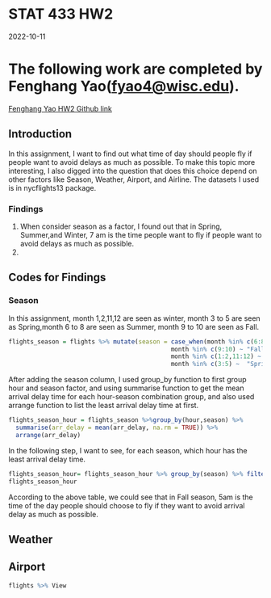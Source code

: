 STAT 433 HW2
================
2022-10-11

# The following work are completed by Fenghang Yao(<fyao4@wisc.edu>).

[Fenghang Yao HW2 Github link]()

## Introduction

In this assignment, I want to find out what time of day should people
fly if people want to avoid delays as much as possible. To make this
topic more interesting, I also digged into the question that does this
choice depend on other factors like Season, Weather, Airport, and
Airline. The datasets I used is in nycflights13 package.

### Findings

1.  When consider season as a factor, I found out that in Spring,
    Summer,and Winter, 7 am is the time people want to fly if people
    want to avoid delays as much as possible.
2.  

## Codes for Findings

### Season

In this assignment, month 1,2,11,12 are seen as winter, month 3 to 5 are
seen as Spring,month 6 to 8 are seen as Summer, month 9 to 10 are seen
as Fall.

``` r
flights_season = flights %>% mutate(season = case_when(month %in% c(6:8) ~ "Summer",
                                             month %in% c(9:10) ~ "Fall",
                                             month %in% c(1:2,11:12) ~ "Winter",
                                             month %in% c(3:5) ~  "Spring"))
```

After adding the season column, I used group_by function to first group
hour and season factor, and using summarise function to get the mean
arrival delay time for each hour-season combination group, and also used
arrange function to list the least arrival delay time at first.

``` r
flights_season_hour = flights_season %>%group_by(hour,season) %>%
  summarise(arr_delay = mean(arr_delay, na.rm = TRUE)) %>%
  arrange(arr_delay)
```

In the following step, I want to see, for each season, which hour has
the least arrival delay time.

``` r
flights_season_hour= flights_season_hour %>% group_by(season) %>% filter(arr_delay == min(arr_delay,na.rm = T))
flights_season_hour
```

<div data-pagedtable="false">

<script data-pagedtable-source type="application/json">
{"columns":[{"label":["hour"],"name":[1],"type":["dbl"],"align":["right"]},{"label":["season"],"name":[2],"type":["chr"],"align":["left"]},{"label":["arr_delay"],"name":[3],"type":["dbl"],"align":["right"]}],"data":[{"1":"5","2":"Fall","3":"-11.047904"},{"1":"7","2":"Spring","3":"-6.664645"},{"1":"7","2":"Summer","3":"-5.131790"},{"1":"7","2":"Winter","3":"-1.853815"}],"options":{"columns":{"min":{},"max":[10]},"rows":{"min":[10],"max":[10]},"pages":{}}}
  </script>

</div>

According to the above table, we could see that in Fall season, 5am is
the time of the day people should choose to fly if they want to avoid
arrival delay as much as possible.

## Weather

## Airport

``` r
flights %>% View
```
